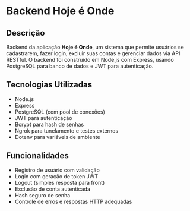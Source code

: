 # Backend Hoje é Onde

## Descrição

Backend da aplicação **Hoje é Onde**, um sistema que permite usuários se cadastrarem, fazer login, excluir suas contas e gerenciar dados via API RESTful. O backend foi construído em Node.js com Express, usando PostgreSQL para banco de dados e JWT para autenticação.

## Tecnologias Utilizadas

- Node.js
- Express
- PostgreSQL (com pool de conexões)
- JWT para autenticação
- Bcrypt para hash de senhas
- Ngrok para tunelamento e testes externos
- Dotenv para variáveis de ambiente

## Funcionalidades

- Registro de usuário com validação
- Login com geração de token JWT
- Logout (simples resposta para front)
- Exclusão de conta autenticada
- Hash seguro de senha
- Controle de erros e respostas HTTP adequadas
